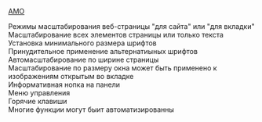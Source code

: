 [AMO](https://addons.mozilla.org/ru/firefox/addon/zoom-page-we/)
  
Режимы масштабирования веб-страницы "для сайта" или "для вкладки"  
Масштабирование всех элементов страницы или только текста  
Установка минимального размера шрифтов  
Принудительное применение альтернатиыных шрифтов  
Автомасштабирование по ширине страницы  
Масштабирование по размеру окна может быть применено к изображениям открытым во вкладке  
Информативная нопка на панели  
Меню управления  
Горячие клавиши  
Многие функции могут быит автоматизированны  
